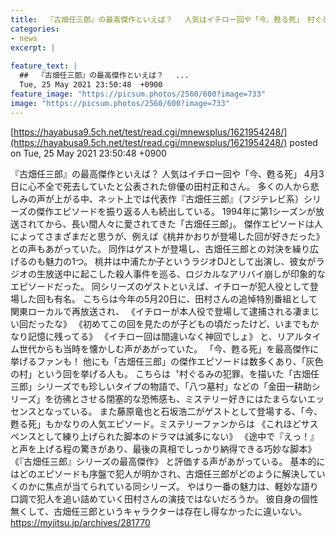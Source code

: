 ```yaml
---
title:  『古畑任三郎』の最高傑作といえば？ 　人気はイチロー回や「今、甦る死」　村ぐるみの犯罪を描いた「灰色の村」も人気  
categories:
- news
excerpt: |
  
feature_text: |
  ##  『古畑任三郎』の最高傑作といえば？ 　...
  Tue, 25 May 2021 23:50:48  +0900
feature_image: "https://picsum.photos/2560/600?image=733"
image: "https://picsum.photos/2560/600?image=733"
---
```


[https://hayabusa9.5ch.net/test/read.cgi/mnewsplus/1621954248/](https://hayabusa9.5ch.net/test/read.cgi/mnewsplus/1621954248/)
posted on Tue, 25 May 2021 23:50:48  +0900

<!--more-->

『古畑任三郎』の最高傑作といえば？ 人気はイチロー回や「今、甦る死」 4月3日に心不全で死去していたと公表された俳優の田村正和さん。 多くの人から悲しみの声が上がる中、ネット上では代表作『古畑任三郎』（フジテレビ系）シリーズの傑作エピソードを振り返る人も続出している。 1994年に第1シーズンが放送されてから、長い間人々に愛されてきた「古畑任三郎」。 傑作エピソードは人によってさまざまだと思うが、例えば《桃井かおりが登場した回が好きだった》との声もあがっていた。 同作はゲストが登場し、古畑任三郎との対決を繰り広げるのも魅力の1つ。 桃井は中浦たか子というラジオDJとして出演し、彼女がラジオの生放送中に起こした殺人事件を巡る、ロジカルなアリバイ崩しが印象的なエピソードだった。 同シリーズのゲストといえば、イチローが犯人役として登場した回も有名。 こちらは今年の5月20日に、田村さんの追悼特別番組として関東ローカルで再放送され、 《イチローが本人役で登場して逮捕される凄まじい回だったな》 《初めてこの回を見たのが子どもの頃だったけど、いまでもかなり記憶に残ってる》 《イチロー回は間違いなく神回でしょ》 と、リアルタイム世代からも当時を懐かしむ声があがっていた。 「今、甦る死」を最高傑作に挙げるファンも！ 他にも「古畑任三郎」の傑作エピソードは数多くあり、「灰色の村」という回を挙げる人も。 こちらは〝村ぐるみの犯罪〟を描いた「古畑任三郎」シリーズでも珍しいタイプの物語で、「八つ墓村」などの「金田一耕助シリーズ」を彷彿とさせる閉塞的な恐怖感も、ミステリー好きにはたまらないエッセンスとなっている。 また藤原竜也と石坂浩二がゲストとして登場する、「今、甦る死」もかなりの人気エピソード。ミステリーファンからは 《これほどサスペンスとして練り上げられた脚本のドラマは滅多にない》 《途中で『えっ！』と声を上げる程の驚きがあり、最後の真相でしっかり納得できる巧妙な脚本》 《『古畑任三郎』シリーズの最高傑作》 と評価する声があがっている。 基本的にはどのエピソードも序盤で犯人が明かされ、古畑任三郎がどのように解決していくのかに焦点が当てられている同シリーズ。 やはり一番の魅力は、軽妙な語り口調で犯人を追い詰めていく田村さんの演技ではないだろうか。 彼自身の個性無くして、古畑任三郎というキャラクターは存在し得なかったに違いない。 https://myjitsu.jp/archives/281770
